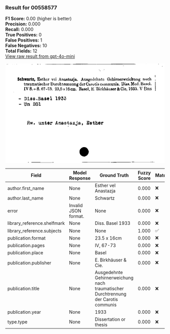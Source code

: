 ### Result for 00558577
**F1 Score:** 0.00 (higher is better)<br>**Precision:** 0.000<br>**Recall:** 0.000<br>**True Positives:** 0<br>**False Positives:** 1<br>**False Negatives:** 10<br>**Total Fields:** 12<br>[View raw result from gpt-4o-mini](https://github.com/RISE-UNIBAS/humanities_data_benchmark/blob/main/results/2025-10-03/T0164/request_T0164_00558577.json)

<img src="https://github.com/RISE-UNIBAS/humanities_data_benchmark/blob/main/benchmarks/zettelkatalog/images/00558577.jpg?raw=true" alt="00558577" width="600px">

| Field | Model Response | Ground Truth | Fuzzy Score | Match |
|-------|----------------|--------------|-------------|-------|
| author.first_name | None | Esther vel Anastazja | 0.000 | ❌ |
| author.last_name | None | Schwartz | 0.000 | ❌ |
| error | Invalid JSON format. | None | 0.000 | ❌ |
| library_reference.shelfmark | None | Diss. Basel 1933 | 0.000 | ❌ |
| library_reference.subjects | None | None | 1.000 | ✅ |
| publication.format | None | 23.5 x 16cm | 0.000 | ❌ |
| publication.pages | None | IV, 67-73 | 0.000 | ❌ |
| publication.place | None | Basel | 0.000 | ❌ |
| publication.publisher | None | E. Birkhäuser & Cie. | 0.000 | ❌ |
| publication.title | None | Ausgedehnte Gehirnerweichung nach traumatischer Durchtrennung der Carotis communis | 0.000 | ❌ |
| publication.year | None | 1933 | 0.000 | ❌ |
| type.type | None | Dissertation or thesis | 0.000 | ❌ |
